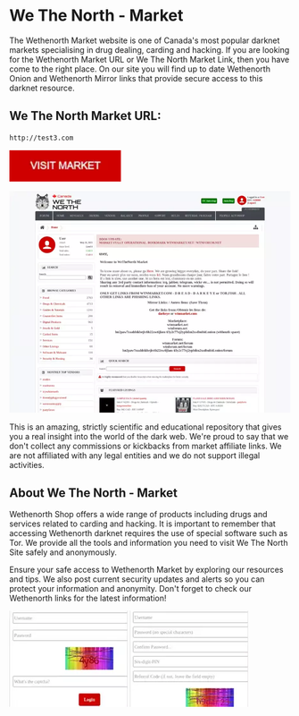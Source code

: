 # We The North - Market
The Wethenorth Market website is one of Canada's most popular darknet markets specialising in drug dealing, carding and hacking. If you are looking for the Wethenorth Market URL or We The North Market Link, then you have come to the right place. On our site you will find up to date Wethenorth Onion and Wethenorth Mirror links that provide secure access to this darknet resource.

## We The North Market URL:

```sh
http://test3.com
```
[<img src="/assets/sofoldisp.webp" width="200">](http://test3.com)

<a href="http://test3.com"><img src="/assets/xpecilac.webp" alt="image" style="max-width: 100%;"><a>

This is an amazing, strictly scientific and educational repository that gives you a real insight into the world of the dark web. We're proud to say that we don't collect any commissions or kickbacks from market affiliate links. We are not affiliated with any legal entities and we do not support illegal activities.

## About We The North - Market

Wethenorth Shop offers a wide range of products including drugs and services related to carding and hacking. It is important to remember that accessing Wethenorth darknet requires the use of special software such as Tor. We provide all the tools and information you need to visit We The North Site safely and anonymously.

Ensure your safe access to Wethenorth Market by exploring our resources and tips. We also post current security updates and alerts so you can protect your information and anonymity. Don't forget to check our Wethenorth links for the latest information!

<a href="http://test3.com"><img src="/assets/lorimen.webp" alt="image" style="max-width: 100%;"><a>  <a href="http://test3.com"><img src="/assets/larhucy.webp" alt="image" style="max-width: 100%;"><a>